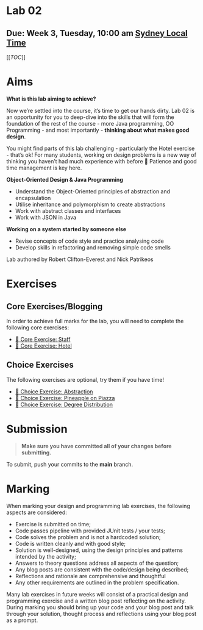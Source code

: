 # Lab 02

## Due: Week 3, Tuesday, 10:00 am [Sydney Local Time](https://www.timeanddate.com/worldclock/australia/sydney)

[[_TOC_]]

# Aims

**What is this lab aiming to achieve?**

Now we’re settled into the course, it’s time to get our hands dirty. Lab 02 is an opportunity for you to deep-dive into the skills that will form the foundation of the rest of the course - more Java programming, OO Programming - and most importantly - **thinking about what makes good design**.

You might find parts of this lab challenging - particularly the Hotel exercise - that’s ok! For many students, working on design problems is a new way of thinking you haven’t had much experience with before 🧠 Patience and good time management is key here.

**Object-Oriented Design & Java Programming**

- Understand the Object-Oriented principles of abstraction and encapsulation
- Utilise inheritance and polymorphism to create abstractions
- Work with abstract classes and interfaces
- Work with JSON in Java

**Working on a system started by someone else**

- Revise concepts of code style and practice analysing code
- Develop skills in refactoring and removing simple code smells

Lab authored by Robert Clifton-Everest and Nick Patrikeos

# Exercises

## Core Exercises/Blogging

In order to achieve full marks for the lab, you will need to complete the following core exercises:

- [🔱 Core Exercise: Staff](/spec/CoreStaff.md)
- [🏨 Core Exercise: Hotel](/spec/CoreHotel.md)

## Choice Exercises

The following exercises are optional, try them if you have time!

- [📘 Choice Exercise: Abstraction](/spec/ChoiceAbstraction.md)
- [🍕 Choice Exercise: Pineapple on Piazza](/spec/ChoicePineapple.md)
- [📝 Choice Exercise: Degree Distribution](/spec/ChoiceDegree.md)

# Submission

> **Make sure you have committed all of your changes before submitting.**

To submit, push your commits to the **main** branch.

# Marking

When marking your design and programming lab exercises, the following aspects are considered:

- Exercise is submitted on time;
- Code passes pipeline with provided JUnit tests / your tests;
- Code solves the problem and is not a hardcoded solution;
- Code is written cleanly and with good style;
- Solution is well-designed, using the design principles and patterns intended by the activity;
- Answers to theory questions address all aspects of the question;
- Any blog posts are consistent with the code/design being described;
- Reflections and rationale are comprehensive and thoughtful
- Any other requirements are outlined in the problem specification.

Many lab exercises in future weeks will consist of a practical design and programming exercise and a written blog post reflecting on the activity. During marking you should bring up your code and your blog post and talk through your solution, thought process and reflections using your blog post as a prompt.
